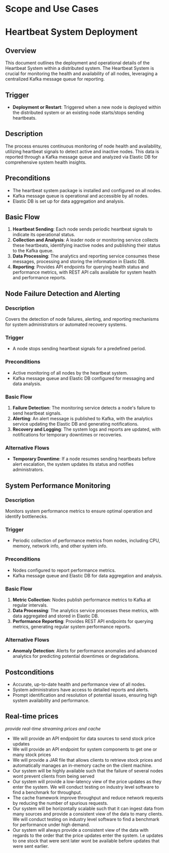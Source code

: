# Scope and Use Cases

# Heartbeat System Deployment

## Overview

This document outlines the deployment and operational details of the Heartbeat System within a distributed system. The Heartbeat System is crucial for monitoring the health and availability of all nodes, leveraging a centralized Kafka message queue for reporting.

## Trigger

- **Deployment or Restart**: Triggered when a new node is deployed within the distributed system or an existing node starts/stops sending heartbeats.

## Description

The process ensures continuous monitoring of node health and availability, utilizing heartbeat signals to detect active and inactive nodes. This data is reported through a Kafka message queue and analyzed via Elastic DB for comprehensive system health insights.

## Preconditions

- The heartbeat system package is installed and configured on all nodes.
- Kafka message queue is operational and accessible by all nodes.
- Elastic DB is set up for data aggregation and analysis.

## Basic Flow

1. **Heartbeat Sending**: Each node sends periodic heartbeat signals to indicate its operational status.
2. **Collection and Analysis**: A leader node or monitoring service collects these heartbeats, identifying inactive nodes and publishing their status to the Kafka queue.
3. **Data Processing**: The analytics and reporting service consumes these messages, processing and storing the information in Elastic DB.
4. **Reporting**: Provides API endpoints for querying health status and performance metrics, with REST API calls available for system health and performance reports.

## Node Failure Detection and Alerting

### Description

Covers the detection of node failures, alerting, and reporting mechanisms for system administrators or automated recovery systems.

### Trigger

- A node stops sending heartbeat signals for a predefined period.

### Preconditions

- Active monitoring of all nodes by the heartbeat system.
- Kafka message queue and Elastic DB configured for messaging and data analysis.

### Basic Flow

1. **Failure Detection**: The monitoring service detects a node's failure to send heartbeat signals.
2. **Alerting**: An alert message is published to Kafka, with the analytics service updating the Elastic DB and generating notifications.
3. **Recovery and Logging**: The system logs and reports are updated, with notifications for temporary downtimes or recoveries.

### Alternative Flows

- **Temporary Downtime**: If a node resumes sending heartbeats before alert escalation, the system updates its status and notifies administrators.

## System Performance Monitoring

### Description

Monitors system performance metrics to ensure optimal operation and identify bottlenecks.

### Trigger

- Periodic collection of performance metrics from nodes, including CPU, memory, network info, and other system info.

### Preconditions

- Nodes configured to report performance metrics.
- Kafka message queue and Elastic DB for data aggregation and analysis.

### Basic Flow

1. **Metric Collection**: Nodes publish performance metrics to Kafka at regular intervals.
2. **Data Processing**: The analytics service processes these metrics, with data aggregated and stored in Elastic DB.
3. **Performance Reporting**: Provides REST API endpoints for querying metrics, generating regular system performance reports.

### Alternative Flows

- **Anomaly Detection**: Alerts for performance anomalies and advanced analytics for predicting potential downtimes or degradations.

## Postconditions

- Accurate, up-to-date health and performance view of all nodes.
- System administrators have access to detailed reports and alerts.
- Prompt identification and resolution of potential issues, ensuring high system availability and performance.


## Real-time prices
_provide real-time streaming prices and cache_

- We will provide an API endpoint for data sources to send stock price updates
- We will provide an API endpoint for system components to get one or many stock prices
- We will provide a JAR file that allows clients to retrieve stock prices and automatically manages an in-memory cache on the client machine.
- Our system will be highly available such that the failure of several nodes wont prevent clients from being served
- Our system will provide a low-latency view of the price updates as they enter the system. We will conduct testing on industry level software to find a benchmark for throughput.
- The cache framework improve throughput and reduce network requests by reducing the number of spurious requests.
- Our system will be horizontally scalable such that it can ingest data from many sources and provide a consistent view of the data to many clients. We will conduct testing on industry level software to find a benchmark for performance under high demand. 
- Our system will always provide a consistent view of the data with regards to the order that the price updates enter the system. I.e updates to one stock that were sent later wont be available before updates that were sent earlier.
